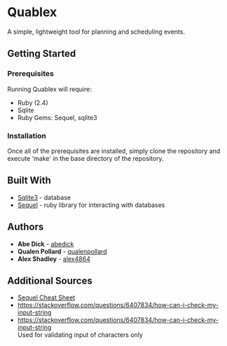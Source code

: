 # Quablex

A simple, lightweight tool for planning and scheduling events.

## Getting Started

### Prerequisites

Running Quablex will require:  
* Ruby (2.4)
* Sqlite
* Ruby Gems: Sequel, sqlite3

### Installation

Once all of the prerequisites are installed, simply clone the repository and execute 'make' in the base directory of the repository.

## Built With

* [Sqlite3](https://www.sqlite.org/) - database
* [Sequel](https://github.com/jeremyevans/sequel) - ruby library for interacting with databases

## Authors

* **Abe Dick** - [abedick](https://github.com/abedick)
* **Qualen Pollard** - [qualenpollard](https://github.com/qualenpollard)
* **Alex Shadley** - [alex4864](https://github.com/alex4864)

## Additional Sources

* [Sequel Cheat Sheet](http://sequel.jeremyevans.net/rdoc/files/doc/cheat_sheet_rdoc.html)
* https://stackoverflow.com/questions/6407834/how-can-i-check-my-input-string
* https://stackoverflow.com/questions/6407834/how-can-i-check-my-input-string  
Used for validating input of characters only
